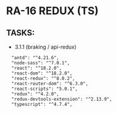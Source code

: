 # RA-16 REDUX (TS)

## TASKS:

- 3.1.1 (braking / api-redux)

```
  "antd": "^4.21.6",
  "node-sass": "^7.0.1",
  "react": "^18.2.0",
  "react-dom": "^18.2.0",
  "react-redux": "^8.0.2",
  "react-router-dom": "^6.3.0",
  "react-scripts": "5.0.1",
  "redux": "^4.2.0",
  "redux-devtools-extension": "^2.13.9",
  "typescript": "^4.7.4",
```
